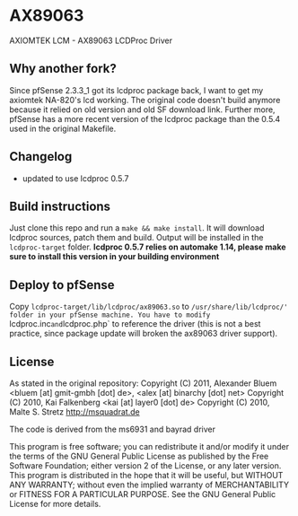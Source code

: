 # AX89063
AXIOMTEK LCM - AX89063 LCDProc Driver

## Why another fork?
Since pfSense 2.3.3_1 got its lcdproc package back, I want to get my axiomtek NA-820's lcd working.
The original code doesn't build anymore because it relied on old version and old SF download link. Further more, pfSense has a more recent version of the lcdproc package than the 0.5.4 used in the original Makefile.

## Changelog
- updated to use lcdproc 0.5.7

## Build instructions
Just clone this repo and run a `make && make install`.
It will download lcdproc sources, patch them and build. Output will be installed in the `lcdproc-target` folder.
**lcdproc 0.5.7 relies on automake 1.14, please make sure to install this version in your building environment**

## Deploy to pfSense
Copy `lcdproc-target/lib/lcdproc/ax89063.so` to `/usr/share/lib/lcdproc/' folder in your pfSense machine. You have to modify `lcdproc.inc` and `lcdproc.php` to reference the driver (this is not a best practice, since package update will broken the ax89063 driver support).

## License
As stated in the original repository:
Copyright (C) 2011, Alexander Bluem <bluem [at] gmit-gmbh [dot] de>,
                                     <alex [at] binarchy [dot] net>
Copyright (C) 2010, Kai Falkenberg <kai [at] layer0 [dot] de>
Copyright (C) 2010, Malte S. Stretz <http://msquadrat.de>

The code is derived from the ms6931 and bayrad driver

This program is free software; you can redistribute it and/or modify it under the terms of the GNU General Public License as published by the Free Software Foundation; either version 2 of the License, or any later version.
This program is distributed in the hope that it will be useful, but WITHOUT ANY WARRANTY; without even the implied warranty of MERCHANTABILITY or FITNESS FOR A PARTICULAR PURPOSE.  See the GNU General Public License for more details.

